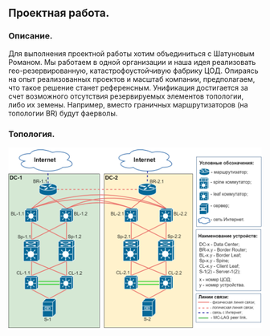 ## Проектная работа.
### Описание. 
Для выполнения проектной работы хотим объединиться с Шатуновым Романом. Мы работаем в одной организации и наша идея реализовать гео-резервированную, катастрофоустойчивую фабрику ЦОД. Опираясь на опыт реализованных проектов и масштаб компании, предполагаем, что такое решение станет референсным. Унификация достигается за счет возможного отсутствия резервируемых элементов топологии, либо их земены. Например, вместо граничных маршрутизаторов (на топологии BR) будут фаерволы.    
### Топология. 
![GP_common_topo](GP_common_topo.png)